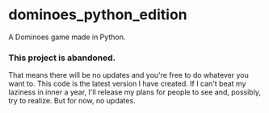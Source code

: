 # dominoes_python_edition
A Dominoes game made in Python.

### This project is abandoned.
That means there will be no updates and you're free to do whatever you want to. This code is the latest version I have created. If I can't beat my laziness in inner a year, I'll release my plans for people to see and, possibly, try to realize. But for now, no updates.
